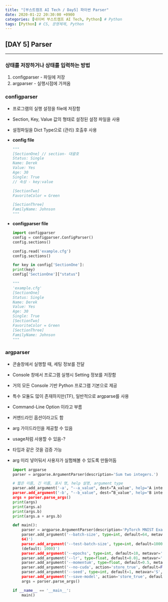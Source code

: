 ```yaml
---
title: "[부스트캠프 AI Tech / Day5] 파이썬 Parser"
date: 2020-01-22 20:30:00 +0900
categories: [네이버 부스트캠프 AI Tech, Python] # Python
tags: [Python] # CS, 운영체제, Python
---
```



## **[DAY 5] Parser**

---

### **상태를 저장하거나 상태를 입력하는 방법**

1. configparser - 파일에 저장
2. argparser - 실행시점에 가져옴

### **configparser**

- 프로그램의 실행 설정을 file에 저장함
- Section, Key, Value 값의 형태로 설정된 설정 파일을 사용
- 설정파일을 Dict Type으로 (관리) 호출후 사용

- **config file**

    ```python
    """
    [SectionOne] // section- 대괄호
    Status: Single
    Name: Derek
    Value: Yes
    Age: 30
    Single: True
    // 속성 - key:value

    [SectionTwo]
    FavoriteColor = Green

    [SectionThree]
    FamilyName: Johnson
    """
    ```

- **configparser file**

    ```python
    import configparser
    config = configparser.ConfigParser()
    config.sections()

    config.read('example.cfg')
    config.sections()

    for key in config['SectionOne']:
    print(key)
    config['SectionOne']["status"]

    """
    'example.cfg'
    [SectionOne]
    Status: Single
    Name: Derek
    Value: Yes
    Age: 30
    Single: True
    [SectionTwo]
    FavoriteColor = Green
    [SectionThree]
    FamilyName: Johnson
    """
    ```

### **argparser**

- 콘솔창에서 실행할 때, 세팅 정보를 전달
- Console 창에서 프로그램 실행시 Setting 정보를 저장함
- 거의 모든 Console 기반 Python 프로그램 기본으로 제공
- 특수 모듈도 많이 존재하지만(TF), 일반적으로 argparse를 사용
- Command-Line Option 이라고 부름
- 커맨드라인 옵션이라고도 함
- arg 가이드라인을 제공할 수 있음
- usage처럼 사용할 수 있음-?
- 타입과 같은 것을 검증 가능
- arg 미리 넣어둬서 사용자가 실험해볼 수 있도록 만들어둠

    ```python
    import argparse
    parser = argparse.ArgumentParser(description='Sum two integers.')

    # 짧은 이름, 긴 이름, 표시 명, help 설명, argument type
    parser.add_argument('-a', "--a_value", dest=”A_value", help="A integers", type=int)
    parser.add_argument('-b', "--b_value", dest=”B_value", help="B integers", type=int)
    args = parser.parse_args()
    print(args)
    print(args.a)
    print(args.b)
    print(args.a + args.b)
    ```

    ```python
    def main():
        parser = argparse.ArgumentParser(description='PyTorch MNIST Example')
        parser.add_argument('--batch-size', type=int, default=64, metavar='N', help='input batch size for training (default:
        64)')
        parser.add_argument('--test-batch-size', type=int, default=1000, metavar='N', help='input batch size for testing
        (default: 1000)')
        parser.add_argument('--epochs', type=int, default=10, metavar='N', help='number of epochs to train (default: 10)')
        parser.add_argument('--lr', type=float, default=0.01, metavar='LR', help='learning rate (default: 0.01)')
        parser.add_argument('--momentum', type=float, default=0.5, metavar='M', help='SGD momentum (default: 0.5)')
        parser.add_argument('--no-cuda', action='store_true', default=False, help='disables CUDA training')
        parser.add_argument('--seed', type=int, default=1, metavar='S', help='random seed (default: 1)’)
        parser.add_argument('--save-model', action='store_true', default=False, help='For Saving the current Model')
        args = parser.parse_args()

    if __name__ == '__main__':
        main()
    ```
